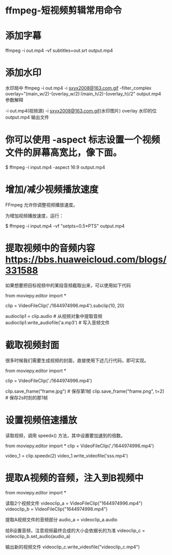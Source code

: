 # ffmpeg-短视频剪辑常用命令

# 添加字幕
ffmpeg -i out.mp4 -vf subtitles=out.srt output.mp4

# 添加水印
水印局中
ffmpeg -i out.mp4 -i sxyx2008@163.com.gif -filter_complex overlay="(main_w/2)-(overlay_w/2):(main_h/2)-(overlay_h)/2" output.mp4
参数解释

-i out.mp4(视频源)
-i sxyx2008@163.com.gif(水印图片)
overlay 水印的位
output.mp4 输出文件


# 你可以使用 -aspect 标志设置一个视频文件的屏幕高宽比，像下面。

$ ffmpeg -i input.mp4 -aspect 16:9 output.mp4



# 增加/减少视频播放速度
FFmpeg 允许你调整视频播放速度。

为增加视频播放速度，运行：

$ ffmpeg -i input.mp4 -vf "setpts=0.5*PTS" output.mp4


# 提取视频中的音频内容 https://bbs.huaweicloud.com/blogs/331588
如果想要把目标视频中的某段音频截取出来，可以使用如下代码

from moviepy.editor import *

clip = VideoFileClip('./1644974996.mp4').subclip(10, 20)

audioclip1 = clip.audio  # 从视频对象中提取音频
audioclip1.write_audiofile('a.mp3')  # 写入音频文件

# 截取视频封面
很多时候我们需要生成视频的封面，直接使用下述几行代码，即可实现。

from moviepy.editor import *

clip = VideoFileClip('./1644974996.mp4')

clip.save_frame("frame.jpg")  # 保存第1帧
clip.save_frame("frame.png", t=2)  # 保存2s时刻的那1帧


# 设置视频倍速播放
读取视频，调用 speedx() 方法，其中设置要加速到的倍数。

from moviepy.editor import *
clip = VideoFileClip('./1644974996.mp4')

video_1 = clip.speedx(2)
video_1.write_videofile('sss.mp4')

# 提取A视频的音频，注入到B视频中
from moviepy.editor import *

 读取2个视频文件 
videoclip_a = VideoFileClip("1644974996.mp4")
videoclip_b = VideoFileClip("1644974998.mp4")

 提取A视频文件的音频部分
audio_a = videoclip_a.audio

 给B设置音频，注意视频最终合成的大小会依据长的为准
videoclip_c = videoclip_b.set_audio(audio_a)

 输出新的视频文件
videoclip_c.write_videofile("videoclip_c.mp4")
